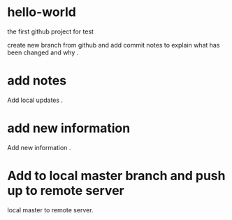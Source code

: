 # hello-world
the first github project for test

create new branch from github and add commit notes to explain what has been changed and why .

# add notes 
Add local updates .

# add new information 
Add new information .

# Add to local  master branch and push up to remote server 

local master to remote server.
